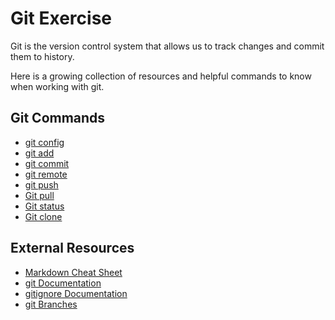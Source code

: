 # Git Exercise
Git is the version control system that allows us to track changes and commit them to history.

Here is a growing collection of resources and helpful commands to know when working with git. 

## Git Commands
- [git config](./commands/config.md)
- [git add](./Commands/Add.md)
- [git commit](./Commands/Commit.md)
- [git remote](./Commands/Remote.md)
- [git push](./Commands/Push.md)
- [Git pull](./Commands/Pull.md)
- [Git status](./Commands/Status.md)
- [Git clone](./Commands/Clone.md)

## External Resources 
- [Markdown Cheat Sheet](https://www.markdownguide.org/cheat-sheet/)
- [git Documentation](https://git-scm.com/docs)
- [gitignore Documentation](https://git-scm.com/docs/gitignore)
- [git Branches](https://git-scm.com/book/en/v2/Git-Branches-in-a-Nutshell)

